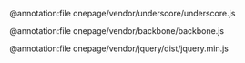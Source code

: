 
@annotation:file onepage/vendor/underscore/underscore.js

@annotation:file onepage/vendor/backbone/backbone.js

@annotation:file onepage/vendor/jquery/dist/jquery.min.js
